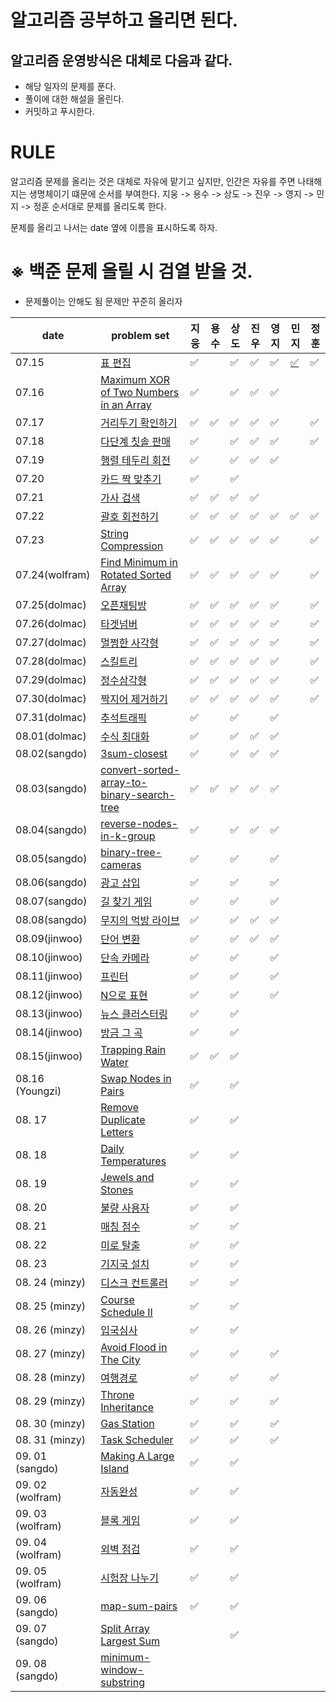 # 알고리즘 공부하고 올리면 된다.

## 알고리즘 운영방식은 대체로 다음과 같다.

- 해당 일자의 문제를 푼다.
- 풀이에 대한 해설을 올린다.
- 커밋하고 푸시한다. 

# RULE 

알고리즘 문제를 올리는 것은 대체로 자유에 맡기고 싶지만, 인간은 자유를 주면 나태해지는 생명체이기 떄문에 순서를 부여한다.
지웅 -> 용수 -> 상도 -> 진우 -> 영지 -> 민지 -> 정훈
순서대로 문제를 올리도록 한다.

문제를 올리고 나서는 date 옆에 이름을 표시하도록 하자.

# ※ 백준 문제 올릴 시 검열 받을 것.

- 문제풀이는 안해도 됨 문제만 꾸준히 올리자

| date       | problem set                                                  | 지웅 | 용수 | 상도 |  진우 | 영지 | 민지 | 정훈|
| ---------- | ------------------------------------------------------------ | --- | ---- | ---- | ---- | ---- | ---- | ---- |
| 07.15      | [표 편집](https://programmers.co.kr/learn/courses/30/lessons/81303)   | ✅ | |✅ | ✅ | :white_check_mark: |[✅](https://github.com/wolframhwang/Revengers/blob/main/%EC%95%8C%EA%B3%A0%EB%A6%AC%EC%A6%98/%ED%91%9C-%ED%8E%B8%EC%A7%91/hyperminji_%ED%91%9C%ED%8E%B8%EC%A7%91.java) | ✅ |
| 07.16      | [Maximum XOR of Two Numbers in an Array](https://leetcode.com/problems/maximum-xor-of-two-numbers-in-an-array/) | ✅ | | ✅  |✅ |✅ | | |
| 07.17      | [거리두기 확인하기](https://programmers.co.kr/learn/courses/30/lessons/81302)  | ✅ |✅ |✅  |✅ |✅ | | ✅ |
| 07.18      | [다단계 칫솔 판매](https://programmers.co.kr/learn/courses/30/lessons/77486) | ✅ | |✅ | ✅ | ✅ | |✅ |
| 07.19      | [행렬 테두리 회전](https://programmers.co.kr/learn/courses/30/lessons/77485)  | ✅ | |✅ | ✅ | :white_check_mark: | | |
| 07.20      | [카드 짝 맞추기](https://programmers.co.kr/learn/courses/30/lessons/72415)  |✅  | |✅ | |                    | | |
| 07.21      | [가사 검색](https://programmers.co.kr/learn/courses/30/lessons/60060)  | ✅ |✅ |✅ | ✅ |  | |  |
| 07.22      | [괄호 회전하기](https://programmers.co.kr/learn/courses/30/lessons/76502)  | ✅ |✅ |✅ | :white_check_mark: | :white_check_mark: | ✅ | ✅ |
| 07.23      | [String Compression](https://leetcode.com/problems/string-compression/)  | ✅ | ✅ |✅ | ✅ | ✅ |  | ✅ |
| 07.24(wolfram)      | [Find Minimum in Rotated Sorted Array](https://leetcode.com/problems/find-minimum-in-rotated-sorted-array/)  | ✅ | ✅|✅ |✅| ✅ | | ✅ |
| 07.25(dolmac)      | [오픈채팅방](https://programmers.co.kr/learn/courses/30/lessons/42888)  |✅  | ✅| ✅ |✅  | :white_check_mark: | |  ✅|
| 07.26(dolmac)      | [타겟넘버](https://programmers.co.kr/learn/courses/30/lessons/43165)  | ✅ |  ✅|✅ |✅| :white_check_mark: | | ✅ |
| 07.27(dolmac)      | [멀쩡한 사각형](https://programmers.co.kr/learn/courses/30/lessons/62048)  | ✅  |✅ |✅ |✅| :white_check_mark: | | ✅ |
| 07.28(dolmac)      | [스킬트리](https://programmers.co.kr/learn/courses/30/lessons/49993)  | ✅ | ✅|✅ |✅ | :white_check_mark: | | ✅ |
| 07.29(dolmac)      | [정수삼각형](https://programmers.co.kr/learn/courses/30/lessons/43105)  | ✅ |✅ |✅ |✅| :white_check_mark: | | ✅ |
| 07.30(dolmac)      | [짝지어 제거하기](https://programmers.co.kr/learn/courses/30/lessons/12973)  | ✅  |✅ | ✅| ✅| :white_check_mark: | | ✅ |
| 07.31(dolmac)      | [추석트래픽](https://programmers.co.kr/learn/courses/30/lessons/17676)  | ✅ | | ✅|  | :white_check_mark: | |  |
| 08.01(dolmac)      | [수식 최대화](https://programmers.co.kr/learn/courses/30/lessons/67257)  | ✅ | |✅ |✅| :white_check_mark: | |  |
| 08.02(sangdo)      | [3sum-closest](https://leetcode.com/problems/3sum-closest/)  | ✅ | |✅ | ✅ | :white_check_mark: | |  |
| 08.03(sangdo)      | [convert-sorted-array-to-binary-search-tree](https://leetcode.com/problems/convert-sorted-array-to-binary-search-tree/)  | ✅ | ✅|✅ |✅  | :white_check_mark: | |  |
| 08.04(sangdo)      | [reverse-nodes-in-k-group](https://leetcode.com/problems/reverse-nodes-in-k-group/)  | ✅ | |✅ |✅| :white_check_mark: | |  |
| 08.05(sangdo)      | [binary-tree-cameras](https://leetcode.com/problems/binary-tree-cameras/)  | ✅  | |✅ |  | :white_check_mark: | |  |
| 08.06(sangdo)      | [광고 삽입](https://programmers.co.kr/learn/courses/30/lessons/72414)  | ✅ | |✅ |  | :white_check_mark: | |  |
| 08.07(sangdo)      | [길 찾기 게임](https://programmers.co.kr/learn/courses/30/lessons/42892)  | ✅ | |✅ |  | :white_check_mark: | |  |
| 08.08(sangdo)      | [무지의 먹방 라이브](https://programmers.co.kr/learn/courses/30/lessons/42891)  | ✅ | |✅ |✅| :white_check_mark: | |  |
| 08.09(jinwoo) | [단어 변환](https://programmers.co.kr/learn/courses/30/lessons/43163?language=java) | ✅ | |✅ |✅| :white_check_mark: | | |
| 08.10(jinwoo) | [단속 카메라](https://programmers.co.kr/learn/courses/30/lessons/42884) | ✅  | |✅ | | :white_check_mark: | | |
| 08.11(jinwoo) | [프린터](https://programmers.co.kr/learn/courses/30/lessons/42587) | ✅ | |✅ | | :white_check_mark: | | |
| 08.12(jinwoo) | [N으로 표현](https://programmers.co.kr/learn/courses/30/lessons/42895) | ✅  | |✅ | | :white_check_mark: | | |
| 08.13(jinwoo) | [뉴스 클러스터링](https://programmers.co.kr/learn/courses/30/lessons/17677) | ✅ | |✅ | | | | |
| 08.14(jinwoo) | [방금 그 곡](https://programmers.co.kr/learn/courses/30/lessons/17683) | ✅ | |✅ | | | | |
| 08.15(jinwoo) | [Trapping Rain Water](https://leetcode.com/problems/trapping-rain-water/) | ✅ |✅ |✅ | | | | |
| 08.16 (Youngzi) | [Swap Nodes in Pairs](https://leetcode.com/problems/swap-nodes-in-pairs/) | ✅| |✅ | | | | |
| 08. 17 | [Remove Duplicate Letters](https://leetcode.com/problems/remove-duplicate-letters/) | ✅ | |✅ | | | | |
| 08. 18 | [Daily Temperatures](https://leetcode.com/problems/daily-temperatures/) | ✅ | |✅ | | | | |
| 08. 19 | [Jewels and Stones](https://leetcode.com/problems/jewels-and-stones/) |✅ | |✅ | | | | |
| 08. 20 | [불량 사용자](https://programmers.co.kr/learn/courses/30/lessons/64064) | ✅ | |✅ | | | | |
| 08. 21 | [매칭 점수](https://programmers.co.kr/learn/courses/30/lessons/42893) |✅ | |✅ | | | | |
| 08. 22 | [미로 탈출](https://programmers.co.kr/learn/courses/30/lessons/81304) |✅ | |✅ | | | | |
| 08. 23 | [기지국 설치](https://programmers.co.kr/learn/courses/30/lessons/12979) |✅ | |✅ | | | | |
| 08. 24 (minzy) | [디스크 컨트롤러](https://programmers.co.kr/learn/courses/30/lessons/42627) | ✅ | |✅ | | | | |
| 08. 25 (minzy) | [Course Schedule II](https://leetcode.com/problems/course-schedule-ii/) |✅ | |✅ | | | | |
| 08. 26 (minzy) | [입국심사](https://programmers.co.kr/learn/courses/30/lessons/43238) |✅ | |✅ | | | | |
| 08. 27 (minzy) | [Avoid Flood in The City](https://leetcode.com/problems/avoid-flood-in-the-city/) |✅ | |✅ | |✅  | | |
| 08. 28 (minzy) | [여행경로](https://programmers.co.kr/learn/courses/30/lessons/43164) |✅| |✅ | | ✅ | | |
| 08. 29 (minzy) | [Throne Inheritance](https://leetcode.com/problems/throne-inheritance/) |✅ | |✅ | |✅  || |
| 08. 30 (minzy) | [Gas Station](https://leetcode.com/problems/gas-station/)  | ✅ | |✅ | | :white_check_mark: | | |
| 08. 31 (minzy) | [Task Scheduler](https://leetcode.com/problems/task-scheduler/) |✅ | |✅ | | :white_check_mark: | | |
| 09. 01 (sangdo) | [Making A Large Island](https://leetcode.com/problems/making-a-large-island/) | ✅ | |✅ | | | | |
| 09. 02 (wolfram) | [자동완성](https://programmers.co.kr/learn/courses/30/lessons/17685) |✅| |✅ | | | | |
| 09. 03 (wolfram) | [블록 게임](https://programmers.co.kr/learn/courses/30/lessons/42894) |✅| |✅ | | | | |
| 09. 04 (wolfram) | [외벽 점검](https://programmers.co.kr/learn/courses/30/lessons/60062) |✅ | |✅ | | | | |
| 09. 05 (wolfram) | [시험장 나누기](https://programmers.co.kr/learn/courses/30/lessons/81305) |✅ | |✅ | | | | |
| 09. 06 (sangdo) | [map-sum-pairs](https://leetcode.com/problems/map-sum-pairs) |✅| |✅ | | | | |
| 09. 07 (sangdo) | [Split Array Largest Sum](https://leetcode.com/problems/split-array-largest-sum/) || | ✅| | | | | 
| 09. 08 (sangdo) | [minimum-window-substring](https://leetcode.com/problems/minimum-window-substring/) || | | | | | |

